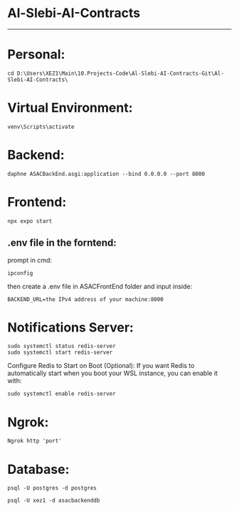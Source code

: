 # Al-Slebi-AI-Contracts
---
# Personal:
```
cd D:\Users\XEZ1\Main\10.Projects-Code\Al-Slebi-AI-Contracts-Git\Al-Slebi-AI-Contracts\
```
# Virtual Environment: 
```
venv\Scripts\activate
```
# Backend:
```
daphne ASACBackEnd.asgi:application --bind 0.0.0.0 --port 8000
```
# Frontend:
```
npx expo start
```
## .env file in the forntend:
prompt in cmd: 
```
ipconfig
```
then create a .env file in ASACFrontEnd folder and input inside:
```
BACKEND_URL=the IPv4 address of your machine:8000
```
# Notifications Server:
```
sudo systemctl status redis-server
sudo systemctl start redis-server
```
Configure Redis to Start on Boot (Optional): If you want Redis to automatically start when you boot your WSL instance, you can enable it with:
```
sudo systemctl enable redis-server
```
# Ngrok:
```
Ngrok http 'port'
```
# Database:
```
psql -U postgres -d postgres
```
```
psql -U xez1 -d asacbackenddb
```